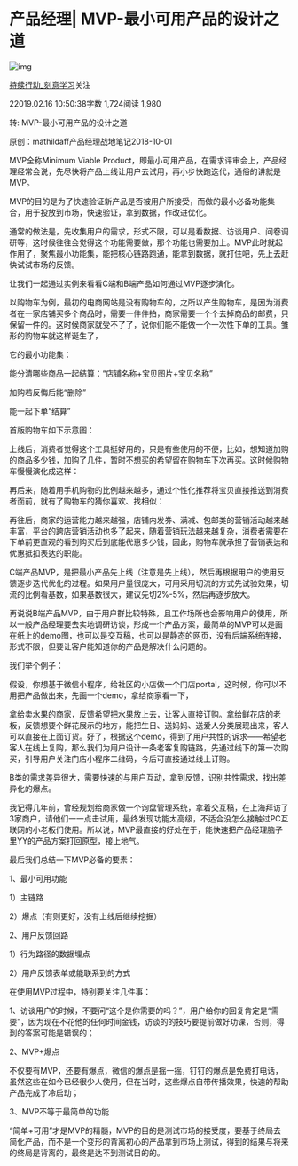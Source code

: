 # 产品经理| MVP-最小可用产品的设计之道

![img](https://upload.jianshu.io/users/upload_avatars/16171069/a33dee97-b073-4335-838d-75c41ce57770.jpg?imageMogr2/auto-orient/strip|imageView2/1/w/96/h/96/format/webp)

[持续行动_刻意学习](https://www.jianshu.com/u/b17bd03517a7)关注

22019.02.16 10:50:38字数 1,724阅读 1,980

转: MVP-最小可用产品的设计之道

原创：mathildaff产品经理战地笔记2018-10-01

MVP全称Minimum Viable Product，即最小可用产品，在需求评审会上，产品经理经常会说，先尽快将产品上线让用户去试用，再小步快跑迭代，通俗的讲就是MVP。



MVP的目的是为了快速验证新产品是否被用户所接受，而做的最小必备功能集合，用于投放到市场，快速验证，拿到数据，作改进优化。



通常的做法是，先收集用户的需求，形式不限，可以是看数据、访谈用户、问卷调研等，这时候往往会觉得这个功能需要做，那个功能也需要加上。MVP此时就起作用了，聚焦最小功能集，能把核心链路跑通，能拿到数据，就打住吧，先上去赶快试试市场的反馈。



让我们一起通过实例来看看C端和B端产品如何通过MVP逐步演化。



以购物车为例，最初的电商网站是没有购物车的，之所以产生购物车，是因为消费者在一家店铺买多个商品时，需要一件件拍，商家需要一个个去掉商品的邮费，只保留一件的。这时候商家就受不了了，说你们能不能做一个一次性下单的工具。雏形的购物车就这样诞生了，



它的最小功能集：

能分清哪些商品一起结算：“店铺名称+宝贝图片+宝贝名称”

加购若反悔后能“删除”

能一起下单“结算”



首版购物车如下示意图：







上线后，消费者觉得这个工具挺好用的，只是有些使用的不便，比如，想知道加购的商品多少钱，加购了几件，暂时不想买的希望留在购物车下次再买。这时候购物车慢慢演化成这样：







再后来，随着用手机购物的比例越来越多，通过个性化推荐将宝贝直接推送到消费者面前，就有了购物车的猜你喜欢、找相似：







再往后，商家的运营能力越来越强，店铺内发券、满减、包邮类的营销活动越来越丰富，平台的跨店营销活动也多了起来，随着营销玩法越来越复杂，消费者需要在下单前更直观的看到购买后到底能优惠多少钱，因此，购物车就承担了营销表达和优惠抵扣表达的职能。









C端产品MVP，是把最小产品先上线（注意是先上线），然后再根据用户的使用反馈逐步迭代优化的过程。如果用户量很庞大，可用采用切流的方式先试验效果，切流的比例看基数，如果基数很大，建议先切2%-5%，然后再逐步放大。



再说说B端产品MVP，由于用户群比较特殊，且工作场所也会影响用户的使用，所以一般产品经理要去实地调研访谈，形成一个产品方案，最简单的MVP可以是画在纸上的demo图，也可以是交互稿，也可以是静态的网页，没有后端系统连接，形式不限，但要让客户能知道你的产品是解决什么问题的。



我们举个例子：



假设，你想基于微信小程序，给社区的小店做一个门店portal，这时候，你可以不用把产品做出来，先画一个demo，拿给商家看一下，









拿给卖水果的商家，反馈希望把水果放上去，让客人直接订购。拿给鲜花店的老板，反馈想要个鲜花展示的地方，能把生日、送妈妈、送爱人分类展现出来，客人可以直接在上面订货。好了，根据这个demo，得到了用户共性的诉求——希望老客人在线上复购，那么我们为用户设计一条老客复购链路，先通过线下的第一次购买，引导用户关注门店小程序二维码，今后可直接通过线上订购。











B类的需求差异很大，需要快速的与用户互动，拿到反馈，识别共性需求，找出差异化的爆点。



我记得几年前，曾经规划给商家做一个询盘管理系统，拿着交互稿，在上海拜访了3家商户，请他们一一点击试用，最终发现功能太高级，不适合没怎么接触过PC互联网的小老板们使用。所以说，MVP最直接的好处在于，能快速把产品经理脑子里YY的产品方案打回原型，接上地气。



最后我们总结一下MVP必备的要素：



1、最小可用功能

1）主链路

2）爆点（有则更好，没有上线后继续挖掘）



2、用户反馈回路

1）行为路径的数据埋点

2）用户反馈表单或能联系到的方式



在使用MVP过程中，特别要关注几件事：



1、访谈用户的时候，不要问“这个是你需要的吗？”，用户给你的回复肯定是“需要”，因为现在不花他的任何时间金钱，访谈的的技巧要提前做好功课，否则，得到的答案可能是错误的；



2、MVP+爆点

不仅要有MVP，还要有爆点，微信的爆点是摇一摇，钉钉的爆点是免费打电话，虽然这些在如今已经很少人使用，但在当时，这些爆点自带传播效果，快速的帮助产品完成了冷启动；



3、MVP不等于最简单的功能

“简单+可用”才是MVP的精髓，MVP的目的是测试市场的接受度，要基于终局去简化产品，而不是一个变形的背离初心的产品拿到市场上测试，得到的结果与将来的终局是背离的，最终是达不到测试目的的。